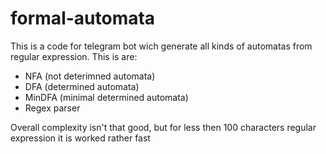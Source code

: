 # formal-automata
This is a code for telegram bot wich generate all kinds of automatas from regular expression.
This is are:
* NFA (not deterimned automata)
* DFA (determined automata)
* MinDFA (minimal determined automata)
* Regex parser

Overall complexity isn't that good, but for less then 100 characters regular expression it is worked rather fast
